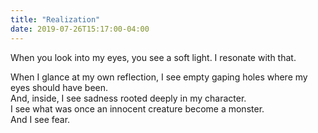 ```yaml
---
title: "Realization"
date: 2019-07-26T15:17:00-04:00
---
```


When you look into my eyes, you see a soft light. I resonate
with that.

When I glance at my own reflection, I see empty gaping holes
where my eyes should have been.  
And, inside, I see sadness rooted deeply in my character.  
I see what was once an innocent creature become a monster.  
And I see fear.
